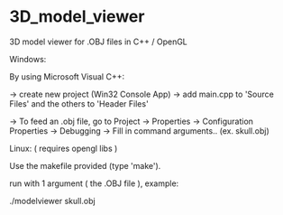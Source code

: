 3D_model_viewer
===============

3D model viewer for .OBJ files in C++ / OpenGL

Windows:

  By using Microsoft Visual C++:
  
  -> create new project (Win32 Console App) -> add main.cpp to 'Source Files' and the others to 'Header Files'
    
  -> To feed an .obj file, go to Project -> Properties -> Configuration Properties -> Debugging -> Fill in command arguments.. (ex. skull.obj)

Linux:   ( requires opengl libs )

  Use the makefile provided (type 'make').
  
  run with 1 argument ( the .OBJ file ), example:
  
  ./modelviewer skull.obj

